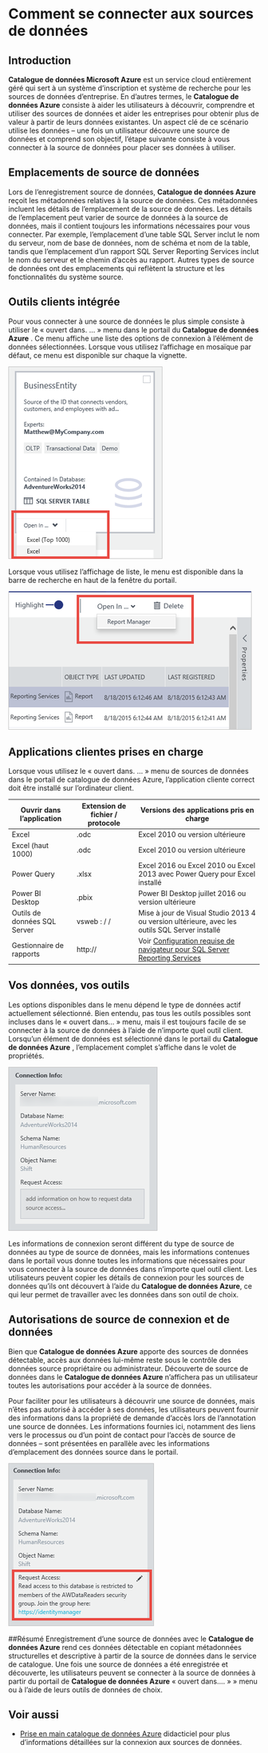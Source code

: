 <properties
   pageTitle="Comment se connecter aux sources de données | Microsoft Azure"
   description="Article de la mise en surbrillance de la connexion aux sources de données rencontrés avec le catalogue de données Azure."
   services="data-catalog"
   documentationCenter=""
   authors="steelanddata"
   manager="NA"
   editor=""
   tags=""/>
<tags
   ms.service="data-catalog"
   ms.devlang="NA"
   ms.topic="article"
   ms.tgt_pltfrm="NA"
   ms.workload="data-catalog"
   ms.date="09/15/2016"
   ms.author="maroche"/>


# <a name="how-to-connect-to-data-sources"></a>Comment se connecter aux sources de données

## <a name="introduction"></a>Introduction
**Catalogue de données Microsoft Azure** est un service cloud entièrement géré qui sert à un système d’inscription et système de recherche pour les sources de données d’entreprise. En d’autres termes, le **Catalogue de données Azure** consiste à aider les utilisateurs à découvrir, comprendre et utiliser des sources de données et aider les entreprises pour obtenir plus de valeur à partir de leurs données existantes. Un aspect clé de ce scénario utilise les données – une fois un utilisateur découvre une source de données et comprend son objectif, l’étape suivante consiste à vous connecter à la source de données pour placer ses données à utiliser.

## <a name="data-source-locations"></a>Emplacements de source de données
Lors de l’enregistrement source de données, **Catalogue de données Azure** reçoit les métadonnées relatives à la source de données. Ces métadonnées incluent les détails de l’emplacement de la source de données. Les détails de l’emplacement peut varier de source de données à la source de données, mais il contient toujours les informations nécessaires pour vous connecter. Par exemple, l’emplacement d’une table SQL Server inclut le nom du serveur, nom de base de données, nom de schéma et nom de la table, tandis que l’emplacement d’un rapport SQL Server Reporting Services inclut le nom du serveur et le chemin d’accès au rapport. Autres types de source de données ont des emplacements qui reflètent la structure et les fonctionnalités du système source.

## <a name="integrated-client-tools"></a>Outils clients intégrée
Pour vous connecter à une source de données le plus simple consiste à utiliser le « ouvert dans. … » menu dans le portail du **Catalogue de données Azure** . Ce menu affiche une liste des options de connexion à l’élément de données sélectionnées.
Lorsque vous utilisez l’affichage en mosaïque par défaut, ce menu est disponible sur chaque la vignette.

 ![Ouverture d’une table SQL Server dans Excel à partir de la vignette de biens de données](./media/data-catalog-how-to-connect/data-catalog-how-to-connect1.png)

Lorsque vous utilisez l’affichage de liste, le menu est disponible dans la barre de recherche en haut de la fenêtre du portail.

 ![Ouverture d’un rapport SQL Server Reporting Services dans le Gestionnaire de rapports à partir de la barre de recherche](./media/data-catalog-how-to-connect/data-catalog-how-to-connect2.png)

## <a name="supported-client-applications"></a>Applications clientes prises en charge
Lorsque vous utilisez le « ouvert dans. … » menu de sources de données dans le portail de catalogue de données Azure, l’application cliente correct doit être installé sur l’ordinateur client.

| Ouvrir dans l’application | Extension de fichier / protocole | Versions des applications pris en charge |
| --- | --- | --- |
| Excel | .odc | Excel 2010 ou version ultérieure |
| Excel (haut 1000) | .odc | Excel 2010 ou version ultérieure |
| Power Query | .xlsx | Excel 2016 ou Excel 2010 ou Excel 2013 avec Power Query pour Excel installé
| Power BI Desktop | .pbix | Power BI Desktop juillet 2016 ou version ultérieure |
| Outils de données SQL Server | vsweb : / / | Mise à jour de Visual Studio 2013 4 ou version ultérieure, avec les outils SQL Server installé |
| Gestionnaire de rapports | http:// | Voir [Configuration requise de navigateur pour SQL Server Reporting Services](https://technet.microsoft.com/en-us/library/ms156511.aspx) |

## <a name="your-data-your-tools"></a>Vos données, vos outils
Les options disponibles dans le menu dépend le type de données actif actuellement sélectionné. Bien entendu, pas tous les outils possibles sont incluses dans le « ouvert dans... » menu, mais il est toujours facile de se connecter à la source de données à l’aide de n’importe quel outil client. Lorsqu’un élément de données est sélectionné dans le portail du **Catalogue de données Azure** , l’emplacement complet s’affiche dans le volet de propriétés.

 ![Informations de connexion pour une table SQL Server](./media/data-catalog-how-to-connect/data-catalog-how-to-connect3.png)

Les informations de connexion seront différent du type de source de données au type de source de données, mais les informations contenues dans le portail vous donne toutes les informations que nécessaires pour vous connecter à la source de données dans n’importe quel outil client. Les utilisateurs peuvent copier les détails de connexion pour les sources de données qu’ils ont découvert à l’aide du **Catalogue de données Azure**, ce qui leur permet de travailler avec les données dans son outil de choix.

## <a name="connecting-and-data-source-permissions"></a>Autorisations de source de connexion et de données
Bien que **Catalogue de données Azure** apporte des sources de données détectable, accès aux données lui-même reste sous le contrôle des données source propriétaire ou administrateur. Découverte de source de données dans le **Catalogue de données Azure** n’affichera pas un utilisateur toutes les autorisations pour accéder à la source de données.

Pour faciliter pour les utilisateurs à découvrir une source de données, mais n’êtes pas autorisé à accéder à ses données, les utilisateurs peuvent fournir des informations dans la propriété de demande d’accès lors de l’annotation une source de données. Les informations fournies ici, notamment des liens vers le processus ou d’un point de contact pour l’accès de source de données – sont présentées en parallèle avec les informations d’emplacement des données source dans le portail.

 ![Informations de connexion en suivant les instructions de l’accès demande fournies](./media/data-catalog-how-to-connect/data-catalog-how-to-connect4.png)

##<a name="summary"></a>Résumé
Enregistrement d’une source de données avec le **Catalogue de données Azure** rend ces données détectable en copiant métadonnées structurelles et descriptive à partir de la source de données dans le service de catalogue. Une fois une source de données a été enregistrée et découverte, les utilisateurs peuvent se connecter à la source de données à partir du portail de **Catalogue de données Azure** « ouvert dans.... » » menu ou à l’aide de leurs outils de données de choix.

## <a name="see-also"></a>Voir aussi
- [Prise en main catalogue de données Azure](data-catalog-get-started.md) didacticiel pour plus d’informations détaillées sur la connexion aux sources de données.
